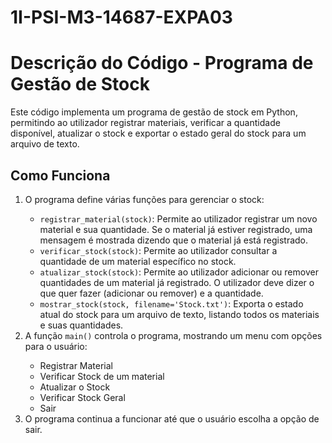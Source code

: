# 1I-PSI-M3-14687-EXPA03
 <h1>Descrição do Código - Programa de Gestão de Stock</h1>
    <p>Este código implementa um programa de gestão de stock em Python, permitindo ao utilizador registrar materiais, verificar a quantidade disponível, atualizar o stock e exportar o estado geral do stock para um arquivo de texto.</p>
    <h2>Como Funciona</h2>
    <ol>
        <li>O programa define várias funções para gerenciar o stock:</li>
        <ul>
            <li><code>registrar_material(stock)</code>: Permite ao utilizador registrar um novo material e sua quantidade. Se o material já estiver registrado, uma mensagem é mostrada dizendo que o material já está registrado.</li>
            <li><code>verificar_stock(stock)</code>: Permite ao utilizador consultar a quantidade de um material específico no stock.</li>
            <li><code>atualizar_stock(stock)</code>: Permite ao utilizador adicionar ou remover quantidades de um material já registrado. O utilizador deve dizer o que quer fazer (adicionar ou remover) e a quantidade.</li>
            <li><code>mostrar_stock(stock, filename='Stock.txt')</code>: Exporta o estado atual do stock para um arquivo de texto, listando todos os materiais e suas quantidades.</li>
        </ul>
        <li>A função <code>main()</code> controla o programa, mostrando um menu com opções para o usuário:</li>
        <ul>
            <li>Registrar Material</li>
            <li>Verificar Stock de um material</li>
            <li>Atualizar o Stock</li>
            <li>Verificar Stock Geral</li>
            <li>Sair</li>
        </ul>
        <li>O programa continua a funcionar até que o usuário escolha a opção de sair.</li>
    </ol>
